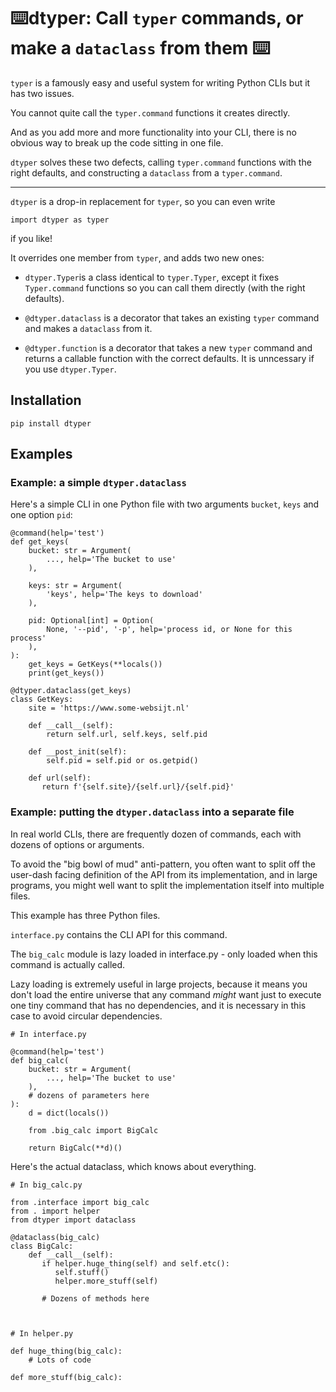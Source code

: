 # ⌨️dtyper: Call `typer` commands, or make a `dataclass` from them  ⌨️

`typer` is a famously easy and useful system for writing Python CLIs but it has
two issues.

You cannot quite call the `typer.command` functions it creates directly.

And as you add more and more functionality into your CLI, there is no obvious
way to break up the code sitting in one file.

`dtyper` solves these two defects, calling `typer.command` functions
with the right defaults, and constructing a `dataclass` from a `typer.command`.

-----------------------------------------------

`dtyper` is a drop-in replacement for `typer`, so you can even write

    import dtyper as typer

if you like!

 It overrides one member from `typer`, and adds two new ones:

* `dtyper.Typer`is a class identical to `typer.Typer`, except it fixes
  `Typer.command` functions so you can call them directly (with the right
  defaults).

* `@dtyper.dataclass` is a decorator that takes an existing `typer` command
  and makes a `dataclass` from it.

* `@dtyper.function` is a decorator that takes a new `typer` command and returns
  a callable function with the correct defaults.  It is unncessary if you use
  `dtyper.Typer`.

## Installation

    pip install dtyper

## Examples

### Example: a simple `dtyper.dataclass`

Here's a simple CLI in one Python file with two arguments `bucket`, `keys` and
one option `pid`:

    @command(help='test')
    def get_keys(
        bucket: str = Argument(
            ..., help='The bucket to use'
        ),

        keys: str = Argument(
            'keys', help='The keys to download'
        ),

        pid: Optional[int] = Option(
            None, '--pid', '-p', help='process id, or None for this process'
        ),
    ):
        get_keys = GetKeys(**locals())
        print(get_keys())

    @dtyper.dataclass(get_keys)
    class GetKeys:
        site = 'https://www.some-websijt.nl'

        def __call__(self):
            return self.url, self.keys, self.pid

        def __post_init(self):
            self.pid = self.pid or os.getpid()

        def url(self):
           return f'{self.site}/{self.url}/{self.pid}'


### Example: putting the `dtyper.dataclass` into a separate file

In real world CLIs, there are frequently dozen of commands, each with dozens
of options or arguments.

To avoid the "big bowl of mud" anti-pattern, you often want to split off the
user-dash facing definition of the API from its implementation, and in large
programs, you might well want to split the implementation itself into multiple
files.

This example has three Python files.

`interface.py` contains the CLI API for this command.

The `big_calc` module is lazy loaded in interface.py - only loaded when this
command is actually called.

Lazy loading is extremely useful in large projects, because it means you don't
load the entire universe that any command _might_ want just to execute one tiny
command that has no dependencies, and it is necessary in this case to avoid
circular dependencies.

    # In interface.py

    @command(help='test')
    def big_calc(
        bucket: str = Argument(
            ..., help='The bucket to use'
        ),
        # dozens of parameters here
    ):
        d = dict(locals())

        from .big_calc import BigCalc

        return BigCalc(**d)()


Here's the actual dataclass, which knows about everything.


    # In big_calc.py

    from .interface import big_calc
    from . import helper
    from dtyper import dataclass

    @dataclass(big_calc)
    class BigCalc:
        def __call__(self):
           if helper.huge_thing(self) and self.etc():
              self.stuff()
              helper.more_stuff(self)

           # Dozens of methods here



    # In helper.py

    def huge_thing(big_calc):
        # Lots of code

    def more_stuff(big_calc):

